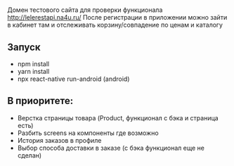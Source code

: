 #
Домен тестового сайта для проверки функционала
http://lelerestapi.na4u.ru/
После регистрации в приложении можно зайти в кабинет там и отслеживать корзину/совпадение по ценам и каталогу

## Запуск
- npm install
- yarn install
- npx react-native run-android  (android)

## В приоритете: 
- Верстка страницы товара (Product, функционал с бэка и страница есть)
- Разбить screens на компоненты где возможно
- История заказов в профиле
- Выбор способа доставки в заказе (с бэка функционал еще не сделан)

